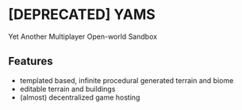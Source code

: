 # [DEPRECATED] YAMS
Yet Another Multiplayer Open-world Sandbox

## Features
* templated based, infinite procedural generated terrain and biome
* editable terrain and buildings
* (almost) decentralized game hosting

